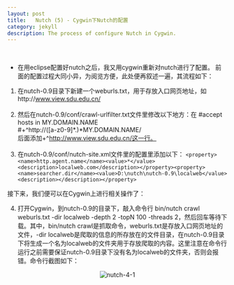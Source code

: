 ```yaml
---
layout: post
title:   Nutch (5) - Cygwin下Nutch的配置
category: jekyll
description: The process of configure Nutch in Cygwin.
---
```


<br />

- 在用eclipse配置好nutch之后，我又用cygwin重新对nutch进行了配置。
前面的配置过程大同小异，为阅览方便，此处便再叙述一遍，其流程如下：

1. 在nutch-0.9目录下新建一个weburls.txt，用于存放入口网页地址，如http://www.view.sdu.edu.cn/<br /><br />
2. 然后在nutch-0.9/conf/crawl-urlfilter.txt文件里修改以下地方：在
#accept hosts in MY.DOMAIN.NAME<br />
#+^http://([a-z0-9]*\.)*MY.DOMAIN.NAME/      
后面添加+^http://www.view.sdu.edu.cn/这一行。<br /><br />
3. 在nutch-0.9/conf/nutch-site.xml文件里的配置里添加以下：
```<property><name>http.agent.name</name><value>*</value><description>localweb.com</description></property><property><name>searcher.dir</name><value>D:\nutch\nutch-0.9\localweb</value><description></description></property>```

接下来，我们便可以在Cygwin上进行相关操作了：

4. 打开Cygwin，到nutch-0.9的目录下，敲入命令行 bin/nutch crawl weburls.txt -dir localweb -depth 2 -topN 100 -threads 2，然后回车等待下载。其中，bin/nutch crawl是抓取命令，weburls.txt是存放入口网页地址的文件，-dir localweb是爬取的信息的所存放在的文件目录，在nutch-0.9目录下将生成一个名为localweb的文件夹用于存放爬取的内容。这里注意在命令行运行之前需要保证nutch-0.9目录下没有名为localweb的文件夹，否则会报错。命令行截图如下：

<div align='center'>
<img src="{{site.baseurl}}/assets/img/nutch/4-1.png" alt="nutch-4-1"/></div>

























